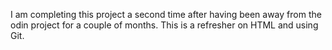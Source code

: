 I am completing this project a second time after having been away from the odin project for a couple of months. This is a refresher on HTML and using Git.